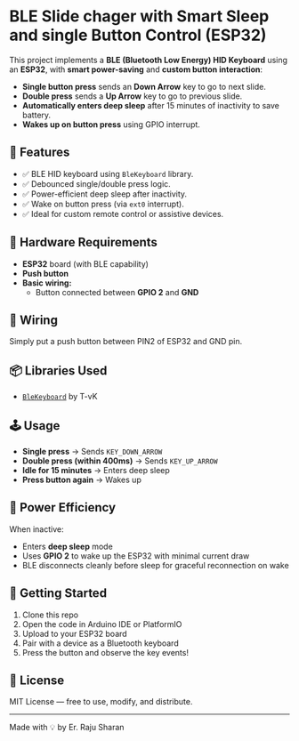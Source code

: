 # BLE Slide chager with Smart Sleep and single Button Control (ESP32)

This project implements a **BLE (Bluetooth Low Energy) HID Keyboard** using an **ESP32**, with **smart power-saving** and **custom button interaction**:

- **Single button press** sends an **Down Arrow** key to go to next slide.
- **Double press** sends a **Up Arrow** key to go to previous slide.
- **Automatically enters deep sleep** after 15 minutes of inactivity to save battery.
- **Wakes up on button press** using GPIO interrupt.

## 🧠 Features

- ✅ BLE HID keyboard using `BleKeyboard` library.
- ✅ Debounced single/double press logic.
- ✅ Power-efficient deep sleep after inactivity.
- ✅ Wake on button press (via `ext0` interrupt).
- ✅ Ideal for custom remote control or assistive devices.

## 🔧 Hardware Requirements

- **ESP32** board (with BLE capability)
- **Push button**
- **Basic wiring:**
  - Button connected between **GPIO 2** and **GND**

## 🔌 Wiring
Simply put a push button between PIN2 of ESP32 and GND pin.

## 📦 Libraries Used

- [`BleKeyboard`](https://github.com/T-vK/ESP32-BLE-Keyboard) by T-vK

## 🕹 Usage

- **Single press** → Sends `KEY_DOWN_ARROW`
- **Double press (within 400ms)** → Sends `KEY_UP_ARROW`
- **Idle for 15 minutes** → Enters deep sleep
- **Press button again** → Wakes up

## 🌙 Power Efficiency

When inactive:
- Enters **deep sleep** mode
- Uses **GPIO 2** to wake up the ESP32 with minimal current draw
- BLE disconnects cleanly before sleep for graceful reconnection on wake

## 🚀 Getting Started

1. Clone this repo
2. Open the code in Arduino IDE or PlatformIO
3. Upload to your ESP32 board
4. Pair with a device as a Bluetooth keyboard
5. Press the button and observe the key events!

## 📜 License

MIT License — free to use, modify, and distribute.

---

Made with 💡 by Er. Raju Sharan

